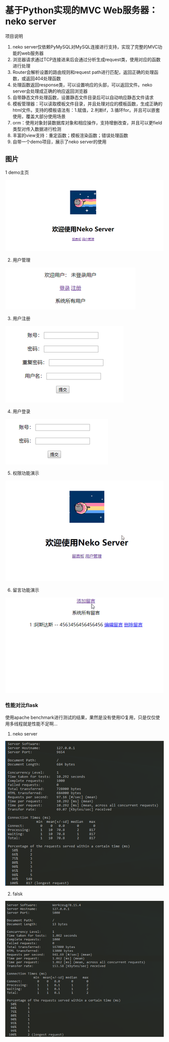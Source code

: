 # 基于Python实现的MVC Web服务器：neko server

项目说明

1. neko server仅依赖PyMySQL对MySQL连接进行支持，实现了完整的MVC功能的web服务器
2. 浏览器请求通过TCP连接进来后会通过分析生成request类，使用对应的函数进行处理
3. Router会解析设置的路由规则和request path进行匹配，返回正确的处理函数，或返回404处理函数
4. 处理函数返回response类，可以设置响应的头部，可以返回文件。neko server会处理成正确的响应返回浏览器
5. 自带静态文件处理函数，设置静态文件目录后可以自动响应静态文件请求
6. 模板管理器：可以读取模板文件目录，并且处理对应的模板函数，生成正确的html文件。支持的模板语法有：1.赋值，2.判断if，3.循环for。并且可以嵌套使用，覆盖大部分使用场景
7. orm：使用对象封装数据库对象和相应操作，支持增删改查，并且可以更field类型对传入数据进行检测
8. 丰富的view支持：重定函数；模板渲染函数；错误处理函数
9. 自带一个demo项目，展示了neko server的使用


## 图片

1 demo主页

![](README/demo主页.png)

2. 用户管理

![](README/用户管理.png)

3. 用户注册

![](README/用户注册.png)

4. 用户登录

![](README/用户登录.png)

5. 权限功能演示

![](README/权限功能演示.gif)

6. 留言功能演示

![](README/留言功能演示.gif)

### 性能对比flask

使用apache benchmark进行测试的结果，果然是没有使用IO复用，只是仅仅使用多线程就是性能不足啊...

1. neko server

![](README/neko_server.png)

2. falsk

![](README/flask.png)
